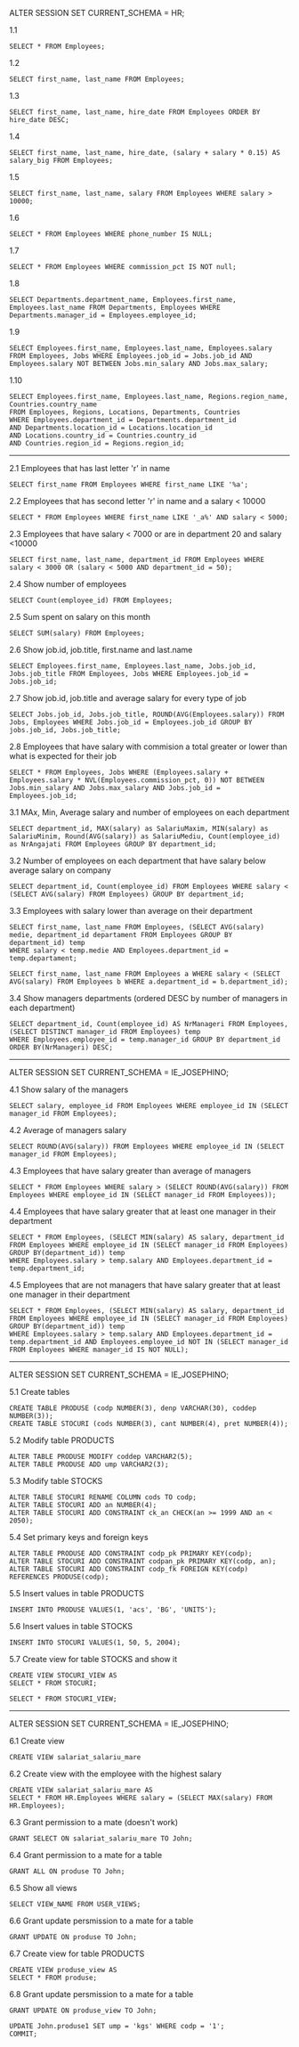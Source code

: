 ALTER SESSION SET CURRENT_SCHEMA = HR;

1.1

    SELECT * FROM Employees;

1.2 

    SELECT first_name, last_name FROM Employees;

1.3 

    SELECT first_name, last_name, hire_date FROM Employees ORDER BY hire_date DESC;

1.4 

    SELECT first_name, last_name, hire_date, (salary + salary * 0.15) AS salary_big FROM Employees;

1.5 

    SELECT first_name, last_name, salary FROM Employees WHERE salary > 10000;

1.6 

    SELECT * FROM Employees WHERE phone_number IS NULL;

1.7 

    SELECT * FROM Employees WHERE commission_pct IS NOT null;

1.8 

    SELECT Departments.department_name, Employees.first_name, Employees.last_name FROM Departments, Employees WHERE Departments.manager_id = Employees.employee_id;

1.9 

    SELECT Employees.first_name, Employees.last_name, Employees.salary FROM Employees, Jobs WHERE Employees.job_id = Jobs.job_id AND Employees.salary NOT BETWEEN Jobs.min_salary AND Jobs.max_salary;

1.10 

    SELECT Employees.first_name, Employees.last_name, Regions.region_name, Countries.country_name 
    FROM Employees, Regions, Locations, Departments, Countries 
    WHERE Employees.department_id = Departments.department_id
    AND Departments.location_id = Locations.location_id
    AND Locations.country_id = Countries.country_id 
    AND Countries.region_id = Regions.region_id; 


----------------

2.1 Employees that has last letter 'r' in name

	SELECT first_name FROM Employees WHERE first_name LIKE '%a';

2.2 Employees that has second letter 'r' in name and a salary < 10000

	SELECT * FROM Employees WHERE first_name LIKE '_a%' AND salary < 5000;

2.3 Employees that have salary < 7000 or are in department 20 and salary <10000 

	SELECT first_name, last_name, department_id FROM Employees WHERE salary < 3000 OR (salary < 5000 AND department_id = 50);

2.4 Show number of employees

	SELECT Count(employee_id) FROM Employees;

2.5 Sum spent on salary on this month

	SELECT SUM(salary) FROM Employees;

2.6 Show job.id, job.title, first.name and last.name

	SELECT Employees.first_name, Employees.last_name, Jobs.job_id, Jobs.job_title FROM Employees, Jobs WHERE Employees.job_id = Jobs.job_id;

2.7 Show job.id, job.title and average salary for every type of job

	SELECT Jobs.job_id, Jobs.job_title, ROUND(AVG(Employees.salary)) FROM Jobs, Employees WHERE Jobs.job_id = Employees.job_id GROUP BY jobs.job_id, Jobs.job_title;

2.8 Employees that have salary with commision a total greater or lower than what is expected for their job

	SELECT * FROM Employees, Jobs WHERE (Employees.salary + Employees.salary * NVL(Employees.commission_pct, 0)) NOT BETWEEN Jobs.min_salary AND Jobs.max_salary AND Jobs.job_id = Employees.job_id;


3.1 MAx, Min, Average salary and number of employees on each department

	SELECT department_id, MAX(salary) as SalariuMaxim, MIN(salary) as SalariuMinim, Round(AVG(salary)) as SalariuMediu, Count(employee_id) as NrAngajati FROM Employees GROUP BY department_id; 

3.2 Number of employees on each department that have salary below average salary on company

	SELECT department_id, Count(employee_id) FROM Employees WHERE salary < (SELECT AVG(salary) FROM Employees) GROUP BY department_id;

3.3 Employees with salary lower than average on their department

	SELECT first_name, last_name FROM Employees, (SELECT AVG(salary) medie, department_id departament FROM Employees GROUP BY department_id) temp
	WHERE salary < temp.medie AND Employees.department_id = temp.departament;

	SELECT first_name, last_name FROM Employees a WHERE salary < (SELECT AVG(salary) FROM Employees b WHERE a.department_id = b.department_id);

3.4 Show managers departments (ordered DESC by number of managers in each department)

	SELECT department_id, Count(employee_id) AS NrManageri FROM Employees, (SELECT DISTINCT manager_id FROM Employees) temp
	WHERE Employees.employee_id = temp.manager_id GROUP BY department_id ORDER BY(NrManageri) DESC;


----------------

ALTER SESSION SET CURRENT_SCHEMA = IE_JOSEPHINO;

4.1 Show salary of the managers

	SELECT salary, employee_id FROM Employees WHERE employee_id IN (SELECT manager_id FROM Employees);

4.2 Average of managers salary

	SELECT ROUND(AVG(salary)) FROM Employees WHERE employee_id IN (SELECT manager_id FROM Employees);

4.3 Employees that have salary greater than average of managers

	SELECT * FROM Employees WHERE salary > (SELECT ROUND(AVG(salary)) FROM Employees WHERE employee_id IN (SELECT manager_id FROM Employees));

4.4 Employees that have salary greater that at least one manager in their department

	SELECT * FROM Employees, (SELECT MIN(salary) AS salary, department_id FROM Employees WHERE employee_id IN (SELECT manager_id FROM Employees) GROUP BY(department_id)) temp
	WHERE Employees.salary > temp.salary AND Employees.department_id = temp.department_id;

4.5 Employees that are not managers that have salary greater that at least one manager in their department

	SELECT * FROM Employees, (SELECT MIN(salary) AS salary, department_id FROM Employees WHERE employee_id IN (SELECT manager_id FROM Employees) GROUP BY(department_id)) temp
	WHERE Employees.salary > temp.salary AND Employees.department_id = temp.department_id AND Employees.employee_id NOT IN (SELECT manager_id FROM Employees WHERE manager_id IS NOT NULL);


----------------

ALTER SESSION SET CURRENT_SCHEMA = IE_JOSEPHINO;

5.1 Create tables

	CREATE TABLE PRODUSE (codp NUMBER(3), denp VARCHAR(30), coddep NUMBER(3));
	CREATE TABLE STOCURI (cods NUMBER(3), cant NUMBER(4), pret NUMBER(4));

5.2 Modify table PRODUCTS

	ALTER TABLE PRODUSE MODIFY coddep VARCHAR2(5);
	ALTER TABLE PRODUSE ADD ump VARCHAR2(3);

5.3 Modify table STOCKS

	ALTER TABLE STOCURI RENAME COLUMN cods TO codp;
	ALTER TABLE STOCURI ADD an NUMBER(4);
	ALTER TABLE STOCURI ADD CONSTRAINT ck_an CHECK(an >= 1999 AND an < 2050);

5.4 Set primary keys and foreign keys

	ALTER TABLE PRODUSE ADD CONSTRAINT codp_pk PRIMARY KEY(codp);
	ALTER TABLE STOCURI ADD CONSTRAINT codpan_pk PRIMARY KEY(codp, an);
	ALTER TABLE STOCURI ADD CONSTRAINT codp_fk FOREIGN KEY(codp) REFERENCES PRODUSE(codp);	

5.5 Insert values in table PRODUCTS

	INSERT INTO PRODUSE VALUES(1, 'acs', 'BG', 'UNITS');

5.6 Insert values in table STOCKS

	INSERT INTO STOCURI VALUES(1, 50, 5, 2004);

5.7 Create view for table STOCKS and show it

	CREATE VIEW STOCURI_VIEW AS
	SELECT * FROM STOCURI;

	SELECT * FROM STOCURI_VIEW;


----------------

ALTER SESSION SET CURRENT_SCHEMA = IE_JOSEPHINO;

6.1 Create view

	CREATE VIEW salariat_salariu_mare

6.2 Create view with the employee with the highest salary

	CREATE VIEW salariat_salariu_mare AS
	SELECT * FROM HR.Employees WHERE salary = (SELECT MAX(salary) FROM HR.Employees);

6.3 Grant permission to a mate (doesn't work)

	GRANT SELECT ON salariat_salariu_mare TO John;

6.4 Grant permission to a mate for a table

	GRANT ALL ON produse TO John;

6.5 Show all views

	SELECT VIEW_NAME FROM USER_VIEWS;

6.6 Grant update persmission to a mate for a table

	GRANT UPDATE ON produse TO John;

6.7 Create view for table PRODUCTS

	CREATE VIEW produse_view AS
	SELECT * FROM produse;

6.8 Grant update persmission to a mate for a table

	GRANT UPDATE ON produse_view TO John;

	UPDATE John.produse1 SET ump = 'kgs' WHERE codp = '1';
	COMMIT;
